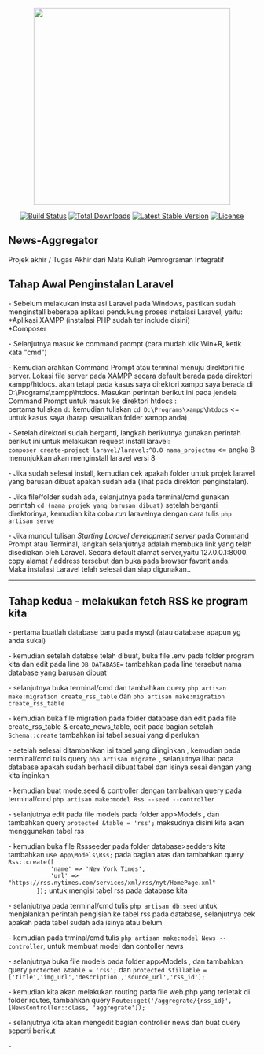 <p align="center"><a href="https://laravel.com" target="_blank"><img src="https://raw.githubusercontent.com/laravel/art/master/logo-lockup/5%20SVG/2%20CMYK/1%20Full%20Color/laravel-logolockup-cmyk-red.svg" width="400"></a></p>

<p align="center">
<a href="https://travis-ci.org/laravel/framework"><img src="https://travis-ci.org/laravel/framework.svg" alt="Build Status"></a>
<a href="https://packagist.org/packages/laravel/framework"><img src="https://poser.pugx.org/laravel/framework/d/total.svg" alt="Total Downloads"></a>
<a href="https://packagist.org/packages/laravel/framework"><img src="https://poser.pugx.org/laravel/framework/v/stable.svg" alt="Latest Stable Version"></a>
<a href="https://packagist.org/packages/laravel/framework"><img src="https://poser.pugx.org/laravel/framework/license.svg" alt="License"></a>
</p>

## News-Aggregator
Projek akhir / Tugas Akhir dari Mata Kuliah Pemrograman Integratif

<h2> Tahap Awal Penginstalan Laravel </h2>
  <p> - Sebelum melakukan instalasi Laravel pada Windows, pastikan sudah menginstall beberapa aplikasi pendukung proses instalasi Laravel, yaitu:<br>
	*Aplikasi XAMPP (instalasi PHP sudah ter include disini)<br>
   *Composer 
  </p>
 <p> - Selanjutnya masuk ke command prompt (cara mudah klik Win+R, ketik kata "cmd") </p> 
  <p> - Kemudian arahkan Command Prompt atau terminal menuju direktori file server. Lokasi file server pada XAMPP secara default berada pada direktori xampp/htdocs. akan         tetapi pada kasus saya direktori xampp saya berada di D:\Programs\xampp\htdocs. Masukan perintah berikut ini pada jendela Command Prompt untuk masuk ke direktori         htdocs :<br>
	pertama tuliskan <code>d:</code> kemudian tuliskan <code>cd D:\Programs\xampp\htdocs</code> <= untuk kasus saya (harap sesuaikan folder xampp anda)</p> 
 <p> - Setelah direktori sudah berganti, langkah berikutnya gunakan perintah berikut ini untuk melakukan request install laravel:<br>
	 <code>composer create-project laravel/laravel:^8.0 nama_projectmu</code> <= angka 8 menunjukkan akan menginstall laravel versi 8 </p> 
  <p> - Jika sudah selesai install, kemudian cek apakah folder untuk projek laravel yang barusan dibuat apakah sudah ada (lihat pada direktori penginstalan). </p> 
<p> - Jika file/folder sudah ada, selanjutnya pada terminal/cmd gunakan perintah <code>cd (nama projek yang barusan dibuat)</code> setelah berganti direktorinya, kemudian  kita coba <i>run</i> laravelnya dengan cara tulis <code>php artisan serve</code></p> 
<p> - Jika muncul tulisan <i>Starting Laravel development server</i> pada Command Prompt atau Terminal, langkah selanjutnya adalah membuka link yang telah disediakan oleh Laravel. Secara default alamat server,yaitu 127.0.0.1:8000. copy alamat / address tersebut dan buka pada browser favorit anda. <br> Maka instalasi Laravel telah selesai dan siap digunakan..</p><hr>
<h2>Tahap kedua - melakukan fetch RSS ke program kita</h2>
<p> - pertama buatlah database baru pada mysql (atau database apapun yg anda sukai) </p>
<p> - kemudian setelah databse telah dibuat, buka file .env pada folder program kita dan edit pada line <code>DB_DATABASE=</code> tambahkan pada line tersebut nama database yang barusan dibuat</p>
<p> - selanjutnya buka terminal/cmd dan tambahkan query <code>php artisan make:migration create_rss_table</code> dan <code>php artisan make:migration create_rss_table</code> </p>
<p> - kemudian buka file migration pada folder database dan edit pada file create_rss_table & create_news_table, edit pada bagian setelah <code>Schema::create</code> tambahkan isi tabel sesuai yang diperlukan</p>
<p> - setelah selesai ditambahkan isi tabel yang diinginkan , kemudian pada terminal/cmd tulis query <code>php artisan migrate </code>, selanjutnya lihat pada database apakah sudah berhasil dibuat tabel dan isinya sesai dengan yang kita inginkan </p>
<p> - kemudian buat mode,seed & controller dengan tambahkan query pada terminal/cmd <code>php artisan make:model Rss --seed --controller</code></p>
<p> - selanjutnya edit pada file models pada folder app>Models , dan tambahkan query <code>protected &table = 'rss';</code> maksudnya disini kita akan menggunakan tabel rss </p>
<p> - kemudian buka file Rssseeder pada folder database>sedders kita tambahkan <code>use App\Models\Rss;</code> pada bagian atas dan tambahkan query <code> Rss::create([
            'name' => 'New York Times',
            'url' => "https://rss.nytimes.com/services/xml/rss/nyt/HomePage.xml"
        ]);</code> untuk mengisi tabel rss pada database kita</p>
<p> - selanjutnya pada terminal/cmd tulis <code>php artisan db:seed</code> untuk menjalankan perintah pengisian ke tabel rss pada database, selanjutnya cek apakah pada tabel sudah ada isinya atau belum</p>
<p> - kemudian pada trminal/cmd tulis <code>php artisan make:model News --controller</code>, untuk membuat model dan contoller news</p>
<p> - selanjutnya buka file models pada folder app>Models , dan tambahkan query <code>protected &table = 'rss';</code> dan <code>protected $fillable = ['title','img_url','description','source_url','rss_id'];</code> </p>
<p> - kemudian kita akan melakukan routing pada file web.php yang terletak di folder routes, tambahkan query <code>Route::get('/aggregrate/{rss_id}', [NewsController::class, 'aggregrate']);</code></p>
<p> - selanjutnya kita akan mengedit bagian controller news dan buat query seperti berikut <code></code></p>
<p> - </p>


